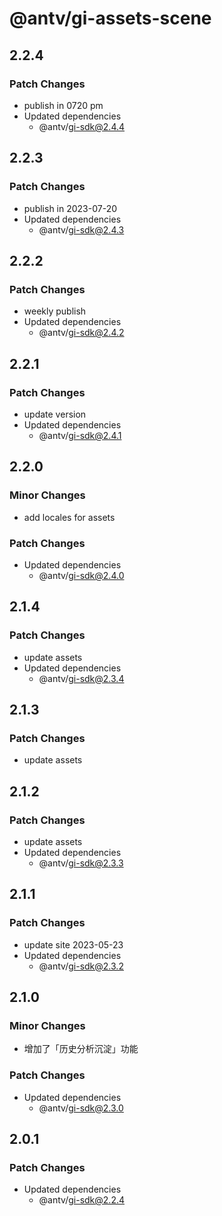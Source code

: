 # @antv/gi-assets-scene

## 2.2.4

### Patch Changes

- publish in 0720 pm
- Updated dependencies
  - @antv/gi-sdk@2.4.4

## 2.2.3

### Patch Changes

- publish in 2023-07-20
- Updated dependencies
  - @antv/gi-sdk@2.4.3

## 2.2.2

### Patch Changes

- weekly publish
- Updated dependencies
  - @antv/gi-sdk@2.4.2

## 2.2.1

### Patch Changes

- update version
- Updated dependencies
  - @antv/gi-sdk@2.4.1

## 2.2.0

### Minor Changes

- add locales for assets

### Patch Changes

- Updated dependencies
  - @antv/gi-sdk@2.4.0

## 2.1.4

### Patch Changes

- update assets
- Updated dependencies
  - @antv/gi-sdk@2.3.4

## 2.1.3

### Patch Changes

- update assets

## 2.1.2

### Patch Changes

- update assets
- Updated dependencies
  - @antv/gi-sdk@2.3.3

## 2.1.1

### Patch Changes

- update site 2023-05-23
- Updated dependencies
  - @antv/gi-sdk@2.3.2

## 2.1.0

### Minor Changes

- 增加了「历史分析沉淀」功能

### Patch Changes

- Updated dependencies
  - @antv/gi-sdk@2.3.0

## 2.0.1

### Patch Changes

- Updated dependencies
  - @antv/gi-sdk@2.2.4
